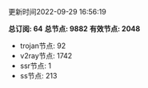 更新时间2022-09-29 16:56:19

**总订阅: 64**
**总节点: 9882**
**有效节点: 2048**
- trojan节点: 92
- v2ray节点: 1742
- ssr节点: 1
- ss节点: 213
